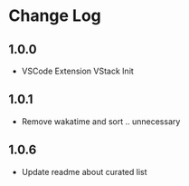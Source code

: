 # Change Log

## 1.0.0

- VSCode Extension VStack Init


## 1.0.1

- Remove wakatime and sort .. unnecessary


## 1.0.6

- Update readme about curated list

